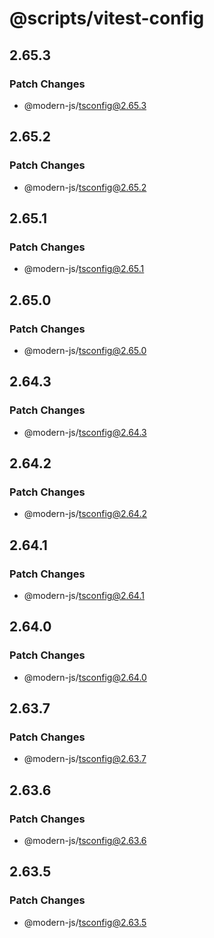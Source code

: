 # @scripts/vitest-config

## 2.65.3

### Patch Changes

- @modern-js/tsconfig@2.65.3

## 2.65.2

### Patch Changes

- @modern-js/tsconfig@2.65.2

## 2.65.1

### Patch Changes

- @modern-js/tsconfig@2.65.1

## 2.65.0

### Patch Changes

- @modern-js/tsconfig@2.65.0

## 2.64.3

### Patch Changes

- @modern-js/tsconfig@2.64.3

## 2.64.2

### Patch Changes

- @modern-js/tsconfig@2.64.2

## 2.64.1

### Patch Changes

- @modern-js/tsconfig@2.64.1

## 2.64.0

### Patch Changes

- @modern-js/tsconfig@2.64.0

## 2.63.7

### Patch Changes

- @modern-js/tsconfig@2.63.7

## 2.63.6

### Patch Changes

- @modern-js/tsconfig@2.63.6

## 2.63.5

### Patch Changes

- @modern-js/tsconfig@2.63.5
